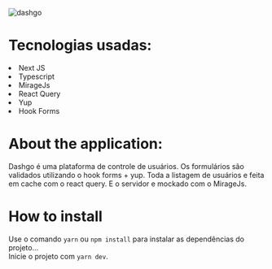 ![dashgo](https://user-images.githubusercontent.com/55575751/147762939-af71796f-4dba-4c6f-b302-265e52ee1997.gif)

<h1> Tecnologias usadas: </h1>

<li> Next JS </li>
<li> Typescript </li>
<li> MirageJs</li>
<li> React Query</li>
<li> Yup</li>
<li> Hook Forms </li>

<h1>About the application: </h1>

<p>

Dashgo é uma plataforma de controle de usuários.
Os formulários são validados utilizando o hook forms + yup. Toda a listagem de usuários e feita em cache com o react query. E o servidor e mockado com o MirageJs.

</p>

<h1> How to install </h1>
<p>

Use o comando `yarn` ou `npm install` para instalar as dependências do projeto...<br/>
Inicie o projeto com `yarn dev`.<br/>

</p>
